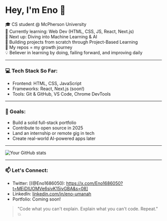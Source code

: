 # Hey, I'm Eno 👋

🎓 CS student @ McPherson University  
🌱 Currently learning: Web Dev (HTML, CSS, JS, React, Next.js)  
🧠 Next up: Diving into Machine Learning & AI  
🔨 Building projects from scratch through Project-Based Learning  
📁 My repos = my growth journey  
💡 Believer in learning by doing, failing forward, and improving daily  

---

### 💻 Tech Stack So Far:
- Frontend: HTML, CSS, JavaScript
- Frameworks: React, Next.js (soon!)
- Tools: Git & GitHub, VS Code, Chrome DevTools

---

### 🎯 Goals:
- Build a solid full-stack portfolio
- Contribute to open source in 2025
- Land an internship or remote gig in tech
- Create real-world AI-powered apps later

---

![Your GitHub stats](https://github-readme-stats.vercel.app/api?username=enoumanah&show_icons=true&theme=radical)


---

### 📫 Let's Connect:
- Twitter: [(@Eno1686050): https://x.com/Eno1686050?t=MEjDlUOMVe6sivK15ivGBA&s=08]
- LinkedIn: [linkedin.com/in/eno-umanah](https://www.linkedin.com/in/eno-umanah?utm_source=share&utm_campaign=share_via&utm_content=profile&utm_medium=android_app)
- Portfolio: Coming soon!

> "Code what you can't explain. Explain what you can't code. Repeat." 💥
